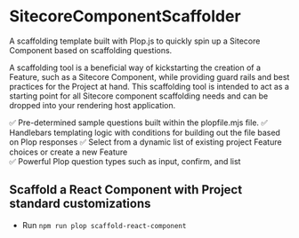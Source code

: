 # SitecoreComponentScaffolder
A scaffolding template built with Plop.js to quickly spin up a Sitecore Component based on scaffolding questions.

A scaffolding tool is a beneficial way of kickstarting the creation of a Feature, such as a Sitecore Component, while providing guard rails and best practices for the Project at hand. This scaffolding tool is intended to act as a starting point for all Sitecore component scaffolding needs and can be dropped into your rendering host application.

✅ Pre-determined sample questions built within the plopfile.mjs file.
✅ Handlebars templating logic with conditions for building out the file based on Plop responses
✅ Select from a dynamic list of existing project Feature choices or create a new Feature<br/>
✅ Powerful Plop question types such as input, confirm, and list<br/>


## Scaffold a React Component with Project standard customizations
- Run `npm run plop scaffold-react-component`